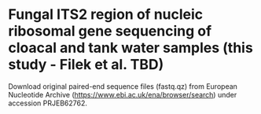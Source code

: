 # Fungal ITS2 region of nucleic ribosomal gene sequencing of cloacal and tank water samples (this study - Filek et al. TBD)
 Download original paired-end sequence files (fastq.qz) from European Nucleotide Archive (https://www.ebi.ac.uk/ena/browser/search) under accession PRJEB62762.
